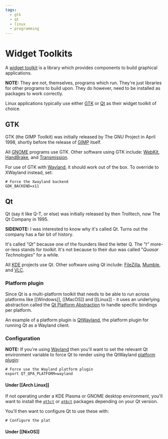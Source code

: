 ```yaml
---
tags:
  - gtk
  - qt
  - linux
  - programming
---
```


# Widget Toolkits

A [widget toolkit](https://en.wikipedia.org/wiki/Widget_toolkit) is a library which provides components to build graphical applications.

**NOTE:** They are not, themselves, programs which run. They're just libraries for other programs to build upon. They do however, need to be installed as packages to work correctly.

Linux applications typically use either [GTK](https://www.gtk.org/) or [Qt](https://www.qt.io/) as their widget toolkit of choice.

## GTK

GTK (the GIMP Toolkit) was initially released by The GNU Project in April 1998, shortly before the release of [GIMP](https://www.gtk.org/) itself.

All [GNOME](https://www.gnome.org/) programs use GTK. Other software using GTK include: [WebKit](https://webkitgtk.org/), [HandBrake](https://handbrake.fr/), and [Transmission](https://transmissionbt.com/).

For use of GTK with [Wayland](Windowing%20Systems#Wayland), it should work out of the box. To override to XWayland instead, set:
```shell
# Force the Xwayland backend
GDK_BACKEND=x11
```

## Qt

Qt (say it like Q-T, or else) was initially released by then Trolltech, now The Qt Company in 1995.

**SIDENOTE:** I was interested to know why it's called Qt. Turns out the company has a fair bit of history.

It's called *"Qt"* because one of the founders liked the letter Q. The *"t"* more-or-less stands for *toolkit*. It's not because to their duo was called "*Quasar Technologies*" for a while.

All [KDE](https://en.wikipedia.org/wiki/KDE_Projects) projects use Qt. Other software using Qt include: [FileZilla](https://en.wikipedia.org/wiki/KDE_Projects), [Mumble](https://www.mumble.info/), and [VLC](https://www.videolan.org/vlc/).

### Platform plugin

Since Qt is a multi-platform toolkit that needs to be able to run across platforms like [[Windows]], [[MacOS]] and [[Linux]] - it uses an underlying abstraction called the [Qt Platform Abstraction](https://doc.qt.io/qt-5/qpa.html) to handle specific bindings per platform.

An example of a platform plugin is [QtWayland](https://wiki.qt.io/QtWayland#How_do_I_use_QtWayland.3F), the platform plugin for running Qt as a Wayland client.

### Configuration

**NOTE:** If you're using [Wayland](Windowing%20Systems#Wayland) then you'll want to set the relevant Qt environment variable to force Qt to render using the QtWayland [platform plugin](#Platform%20plugin):
```shell
# Force use the Wayland platform plugin
export QT_QPA_PLATFORM=wayland
```

#### Under [[Arch Linux]]

If not operating under a KDE Plasma or GNOME desktop environment, you'll want to install the [`qt5ct`](https://sourceforge.net/projects/qt5ct/) or [`qt6ct`](https://github.com/trialuser02/qt6ct) packages depending on your Qt version.

You'll then want to configure Qt to use these with:
```shell
# Configure the plat
```

#### Under [[NixOS]]